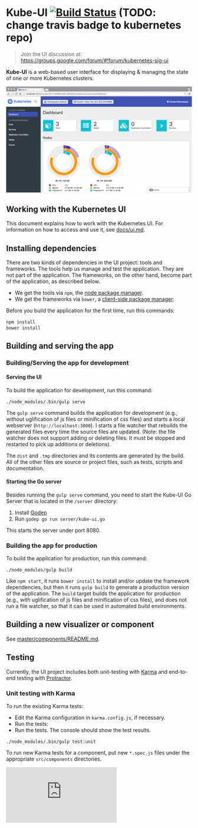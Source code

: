 # Kube-UI [![Build Status](https://travis-ci.org/SebastianM/kube-ui.svg?branch=pod-visualizer)](https://travis-ci.org/SebastianM/kube-ui) (TODO: change travis badge to kubernetes repo)
> Join the UI discussion at: https://groups.google.com/forum/#!forum/kubernetes-sig-ui

**Kube-UI** is a web-based user interface for displaying & managing the state of one or more Kubernetes clusters.

![Screenshot](docs/assets/kube-ui-screenshot.gif)

## Working with the Kubernetes UI
This document explains how to work with the Kubernetes UI. For information on how to access and use it, see [docs/ui.md](docs/ui.md).

## Installing dependencies
There are two kinds of dependencies in the UI project: tools and frameworks. The tools help
us manage and test the application. They are not part of the application. The frameworks, on the other hand, become part of the application, as described below.

* We get the tools via `npm`, the [node package manager](https://www.npmjs.com/). 
* We get the frameworks via `bower`, a [client-side package manager](http://bower.io/).

Before you build the application for the first time, run this commands:

```
npm install
bower install
```

## Building and serving the app

### Building/Serving the app for development

#### Serving the UI
To build the application for development, run this command:

```
./node_modules/.bin/gulp serve
```

The `gulp serve` command builds the application for development (e.g., without uglification of js files or minification of css files) and starts a local webserver (`http://localhost:3000`). I starts a file watcher that rebuilds the generated files every time the source files are updated. (Note: the file watcher does not support adding or deleting files. It must be stopped and restarted to pick up additions or deletions).

The `dist` and `.tmp` directories and its contents are generated by the build. All of the other files are source or project files, such as tests, scripts and documentation.

#### Starting the Go server
Besides running the `gulp serve` command, you need to start the Kube-UI Go Server that is located in the `/server` directory:

1. Install [Godep](https://github.com/tools/godep#install)
2. Run `godep go run server/kube-ui.go`

This starts the server under port 8080.

### Building the app for production
To build the application for production, run this command:

```
./node_modules/gulp build
```

Like `npm start`, it runs `bower install` to install and/or update the framework dependencies, but then it runs `gulp build` to generate a production version of the application. The `build` target builds the application for production (e.g., with uglification of js files and minification of css files), and does not run a file watcher, so that it can be used in automated build environments.


## Building a new visualizer or component
See [master/components/README.md](master/components/README.md).

## Testing
Currently, the UI project includes both unit-testing with [Karma](http://karma-runner.github.io/0.12/index.html) and end-to-end testing with [Protractor](http://angular.github.io/protractor/#/).

### Unit testing with Karma
To run the existing Karma tests:

* Edit the Karma configuration in `karma.config.js`, if necessary.
* Run the tests:
* Run the tests. The console should show the test results.

```
./node_modules/.bin/gulp test:unit
```

To run new Karma tests for a component, put new `*.spec.js` files under the appropriate `src/components` directories.

[![Analytics](https://kubernetes-site.appspot.com/UA-36037335-10/GitHub/www/README.md?pixel)]()